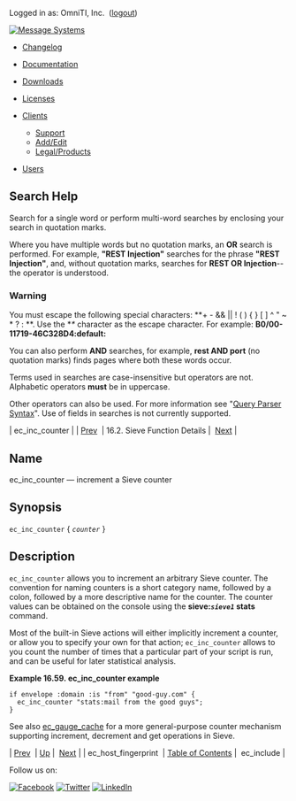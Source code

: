 Logged in as: OmniTI, Inc.  ([logout](https://support.messagesystems.com/logout.php))

[![Message Systems](https://support.messagesystems.com/images/ms-white205.png)](https://support.messagesystems.com/start.php) 

*   [Changelog](https://support.messagesystems.com/start.php?show=changelog)
*   [Documentation](https://support.messagesystems.com/docs/)
*   [Downloads](https://support.messagesystems.com/start.php)

*   [Licenses](https://support.messagesystems.com/license_summary.php)
*   <a href="">Clients</a>
    *   [Support](https://support.messagesystems.com/cs.php)
    *   [Add/Edit](https://support.messagesystems.com/edit_client.php)
    *   [Legal/Products](https://support.messagesystems.com/edit_products.php)
*   [Users](https://support.messagesystems.com/edit_customer.php)

## Search Help

Search for a single word or perform multi-word searches by enclosing your search in quotation marks.

Where you have multiple words but no quotation marks, an **OR** search is performed. For example, **"REST Injection"** searches for the phrase **"REST Injection"**, and, without quotation marks, searches for **REST OR Injection**--the operator is understood.

### Warning

You must escape the following special characters: **+ - && || ! ( ) { } [ ] ^ " ~ * ? : \**. Use the **\** character as the escape character. For example: **B0/00-11719-46C328D4\:default\:**

You can also perform **AND** searches, for example, **rest AND port** (no quotation marks) finds pages where both these words occur.

Terms used in searches are case-insensitive but operators are not. Alphabetic operators **must** be in uppercase.

Other operators can also be used. For more information see "[Query Parser Syntax](https://lucene.apache.org/core/old_versioned_docs/versions/3_0_0/queryparsersyntax.html)". Use of fields in searches is not currently supported.

| ec_inc_counter |
| [Prev](sieve.ref.ec_host_fingerprint.php)  | 16.2. Sieve Function Details |  [Next](sieve.ref.ec_include.php) |

<a name="sieve.ref.ec_inc_counter"></a>
## Name

ec_inc_counter — increment a Sieve counter

## Synopsis

`ec_inc_counter` { *`counter`* }

<a name="idp29916544"></a>
## Description

`ec_inc_counter` allows you to increment an arbitrary Sieve counter. The convention for naming counters is a short category name, followed by a colon, followed by a more descriptive name for the counter. The counter values can be obtained on the console using the **sieve:*`sieve1`* stats**       command.

Most of the built-in Sieve actions will either implicitly increment a counter, or allow you to specify your own for that action; `ec_inc_counter` allows to you count the number of times that a particular part of your script is run, and can be useful for later statistical analysis.

<a name="example.ec_inc_counter"></a>

**Example 16.59. ec_inc_counter example**

```
if envelope :domain :is "from" "good-guy.com" {
  ec_inc_counter "stats:mail from the good guys";
}
```

See also [ec_gauge_cache](sieve.ref.ec_gauge_cache.php "ec_gauge_cache") for a more general-purpose counter mechanism supporting increment, decrement and get operations in Sieve.

| [Prev](sieve.ref.ec_host_fingerprint.php)  | [Up](sieve.ref.files.php) |  [Next](sieve.ref.ec_include.php) |
| ec_host_fingerprint  | [Table of Contents](index.php) |  ec_include |

Follow us on:

[![Facebook](https://support.messagesystems.com/images/icon-facebook.png)](http://www.facebook.com/messagesystems) [![Twitter](https://support.messagesystems.com/images/icon-twitter.png)](http://twitter.com/#!/MessageSystems) [![LinkedIn](https://support.messagesystems.com/images/icon-linkedin.png)](http://www.linkedin.com/company/message-systems)